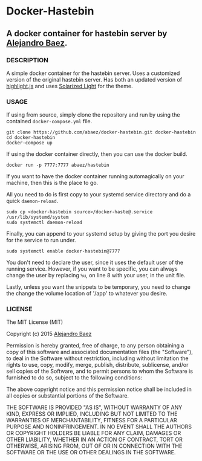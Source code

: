 Docker-Hastebin
============
A docker container for hastebin server by [Alejandro Baez](https://twitter.com/a_baez).
--------------------------------------

### DESCRIPTION
A simple docker container for the hastebin server. Uses a customized version
of the original hastebin server. Has both an updated version of [highlight.js](https://highlightjs.org/download/)
and uses [Solarized Light](http://ethanschoonover.com/solarized) for the theme.

### USAGE
If using from source, simply clone the repository and run by using the
contained `docker-compose.yml` file.

```
git clone https://github.com/abaez/docker-hastebin.git docker-hastebin
cd docker-hastebin
docker-compose up
```
If using the docker container directly, then you can use the docker build.

```
docker run -p 7777:7777 abaez/hastebin
```

If you want to have the docker container running automagically on your
machine, then this is the place to go.

All you need to do is first copy to your systemd service directory and do a
quick `daemon-reload`.

```
sudo cp <docker-hastebin source>/docker-haste@.service /usr/lib/systemd/system
sudo systemctl daemon-reload
```

Finally, you can append to your systemd setup by giving the port you
desire for the service to run under.

```
sudo systemctl enable docker-hastebin@7777
```

You don't need to declare the user, since it uses the default user of the
running service. However, if you want to be specific, you can always change
the user by replacing `%u`, on line 8 with your user, in the unit file.

Lastly, unless you want the snippets to be temporary, you need to change the
change the volume location of '/app' to whatever you desire.

### LICENSE
The MIT License (MIT)

Copyright (c) 2015 [Alejandro Baez](https://twitter.com/a_baez)

Permission is hereby granted, free of charge, to any person obtaining a copy
of this software and associated documentation files (the "Software"), to deal
in the Software without restriction, including without limitation the rights
to use, copy, modify, merge, publish, distribute, sublicense, and/or sell
copies of the Software, and to permit persons to whom the Software is
furnished to do so, subject to the following conditions:

The above copyright notice and this permission notice shall be included in
all copies or substantial portions of the Software.

THE SOFTWARE IS PROVIDED "AS IS", WITHOUT WARRANTY OF ANY KIND, EXPRESS OR
IMPLIED, INCLUDING BUT NOT LIMITED TO THE WARRANTIES OF MERCHANTABILITY,
FITNESS FOR A PARTICULAR PURPOSE AND NONINFRINGEMENT. IN NO EVENT SHALL THE
AUTHORS OR COPYRIGHT HOLDERS BE LIABLE FOR ANY CLAIM, DAMAGES OR OTHER
LIABILITY, WHETHER IN AN ACTION OF CONTRACT, TORT OR OTHERWISE, ARISING FROM,
OUT OF OR IN CONNECTION WITH THE SOFTWARE OR THE USE OR OTHER DEALINGS IN
THE SOFTWARE.


